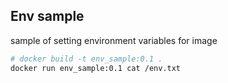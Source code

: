 ## Env sample 

sample of setting environment variables for image

```bash
# docker build -t env_sample:0.1 .
docker run env_sample:0.1 cat /env.txt
```

